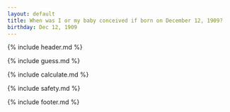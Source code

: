 ```yaml
---
layout: default
title: When was I or my baby conceived if born on December 12, 1909?
birthday: Dec 12, 1909
---
```


{% include header.md %}

{% include guess.md %}

{% include calculate.md %}

{% include safety.md %}

{% include footer.md %}



